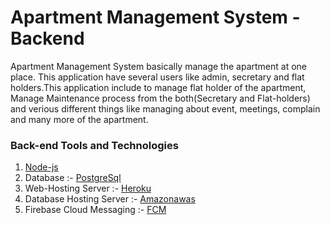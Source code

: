 Apartment Management System - Backend
=================================

Apartment Management System basically manage the apartment at one place. This application have several users like admin, secretary and flat holders.This application include to manage flat holder of the apartment, Manage Maintenance process from the both(Secretary and Flat-holders) and verious different things like managing about event, meetings, complain and many more of the apartment.

### Back-end Tools and Technologies

1) [Node-js](https://nodejs.org/en/)
2) Database :- [PostgreSql](https://www.postgresql.org/)
3) Web-Hosting Server :- [Heroku](https://dashboard.heroku.com/)
4) Database Hosting Server :- [Amazonawas](https://aws.amazon.com/)
5) Firebase Cloud Messaging :- [FCM](https://console.firebase.google.com/project/apartment-management-sys-e96ee/notification)
